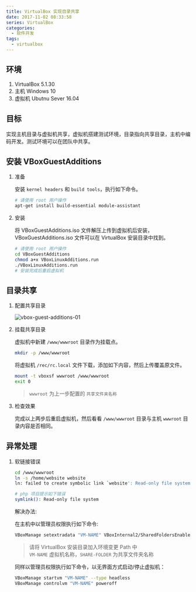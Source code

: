 ```yaml
---
title: VirtualBox 实现目录共享
date: 2017-11-02 08:33:58
series: VirtualBox
categories:
  - 软件开发
tags:
  - virtualbox
---
```


## 环境

1. VirtualBox 5.1.30
2. 主机 Windows 10
3. 虚拟机 Ubutnu Sever 16.04

## 目标

实现主机目录与虚拟机共享，虚拟机搭建测试环境，目录指向共享目录，主机中编码开发。测试环境可以在团队中共享。

## 安装 VBoxGuestAdditions

1. 准备

    安装 `kernel headers` 和 `build tools`，执行如下命令。

    ```sh
    # 请使用 root 用户操作
    apt-get install build-essential module-assistant
    ```

2. 安装

    将 VBoxGuestAdditions.iso 文件解压上传到虚拟机后安装，VBoxGuestAdditions.iso 文件可以在 VirtualBox 安装目录中找到。

    ```sh
    # 请使用 root 用户操作
    cd VBoxGuestAdditions
    chmod a+x VBoxLinuxAdditions.run
    ./VBoxLinuxAdditions.run 
    # 安装完成后重启虚拟机
    ```

## 目录共享

1. 配置共享目录

    ![vbox-guest-additions-01](/images/vbox-guest-additions-01.png)

2. 挂载共享目录

    虚拟机中新建 `/www/wwwroot` 目录作为挂载点。

    ```sh
    mkdir -p /www/wwwroot
    ```

    将虚拟机 `/rec/rc.local` 文件下载，添加如下内容，然后上传覆盖原文件。

    ```sh
    mount -t vboxsf wwwroot /www/wwwroot
    exit 0
    ```

    > `wwwroot` 为上一步配置的 `共享文件夹名称`

3. 检查效果

    完成以上两步后重启虚拟机，然后看看 `/www/wwwroot` 目录与主机 `wwwroot` 目录内容是否相同。

## 异常处理

1. 软链接错误

    ```sh
    cd /www/wwwroot
    ln -s /home/website website
    ln: failed to create symbolic link `website': Read-only file system
    ```

    ```sh
    # php 项目提示如下错误
    symlink(): Read-only file system
    ```

    解决办法:

    在主机中以管理员权限执行如下命令:

    ```sh
    VBoxManage setextradata "VM-NAME" VBoxInternal2/SharedFoldersEnableSymlinksCreate/SHARE-FOLDER 1
    ```

    > 请将 VirtualBox 安装目录加入环境变更 Path 中  
    > `VM-NAME` 虚拟机名称，`SHARE-FOLDER` 为共享文件夹名称

    同样以管理员权限执行如下命令，以无界面方式启动/停止虚拟机：

    ```sh
    VBoxManage startvm "VM-NAME" --type headless
    VBoxManage controlvm "VM-NAME" poweroff
    ```
